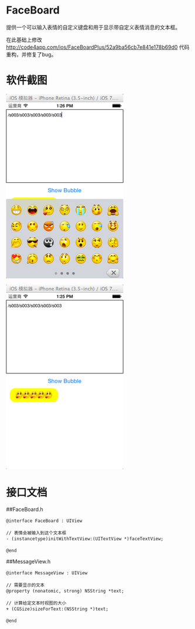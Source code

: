 FaceBoard
=========

提供一个可以输入表情的自定义键盘和用于显示带自定义表情消息的文本框。

在此基础上修改 http://code4app.com/ios/FaceBoardPlus/52a9ba56cb7e841e178b69d0 代码重构，并修复了bug。

# 软件截图
![github logo](/jt1.png)

![github logo](/jt2.png)

# 接口文档

##FaceBoard.h

```
@interface FaceBoard : UIView

// 表情会被输入到这个文本框
- (instancetype)initWithTextView:(UITextView *)faceTextView;

@end
````

##MessageView.h

```
@interface MessageView : UIView

// 需要显示的文本
@property (nonatomic, strong) NSString *text;

// 计算给定文本时视图的大小
+ (CGSize)sizeForText:(NSString *)text;

@end
```
